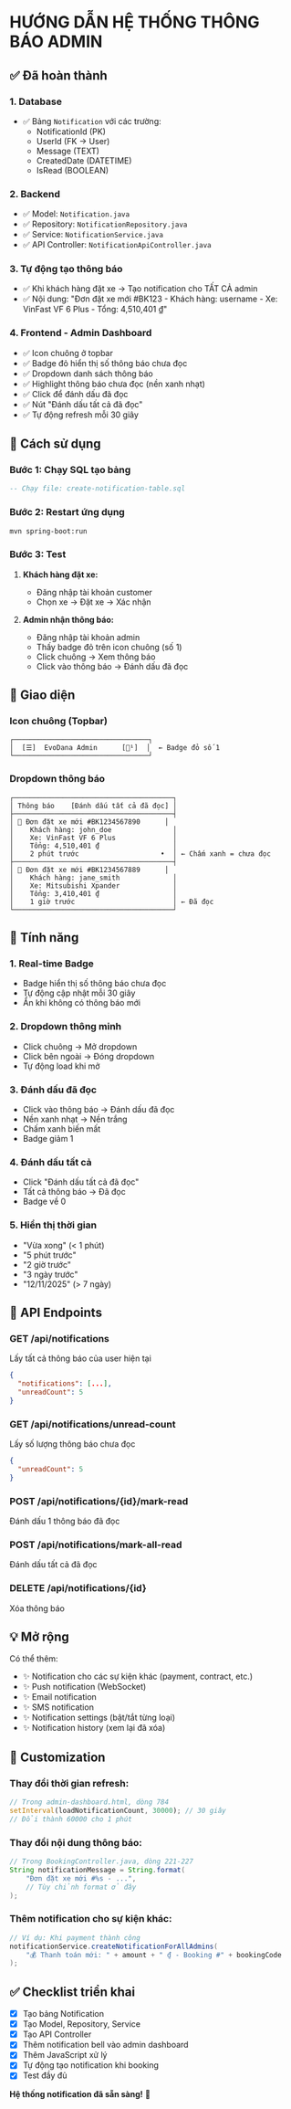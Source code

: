 # HƯỚNG DẪN HỆ THỐNG THÔNG BÁO ADMIN

## ✅ Đã hoàn thành

### 1. **Database**
- ✅ Bảng `Notification` với các trường:
  - NotificationId (PK)
  - UserId (FK → User)
  - Message (TEXT)
  - CreatedDate (DATETIME)
  - IsRead (BOOLEAN)

### 2. **Backend**
- ✅ Model: `Notification.java`
- ✅ Repository: `NotificationRepository.java`
- ✅ Service: `NotificationService.java`
- ✅ API Controller: `NotificationApiController.java`

### 3. **Tự động tạo thông báo**
- ✅ Khi khách hàng đặt xe → Tạo notification cho TẤT CẢ admin
- ✅ Nội dung: "Đơn đặt xe mới #BK123 - Khách hàng: username - Xe: VinFast VF 6 Plus - Tổng: 4,510,401 ₫"

### 4. **Frontend - Admin Dashboard**
- ✅ Icon chuông ở topbar
- ✅ Badge đỏ hiển thị số thông báo chưa đọc
- ✅ Dropdown danh sách thông báo
- ✅ Highlight thông báo chưa đọc (nền xanh nhạt)
- ✅ Click để đánh dấu đã đọc
- ✅ Nút "Đánh dấu tất cả đã đọc"
- ✅ Tự động refresh mỗi 30 giây

## 🚀 Cách sử dụng

### **Bước 1: Chạy SQL tạo bảng**
```sql
-- Chạy file: create-notification-table.sql
```

### **Bước 2: Restart ứng dụng**
```bash
mvn spring-boot:run
```

### **Bước 3: Test**
1. **Khách hàng đặt xe:**
   - Đăng nhập tài khoản customer
   - Chọn xe → Đặt xe → Xác nhận

2. **Admin nhận thông báo:**
   - Đăng nhập tài khoản admin
   - Thấy badge đỏ trên icon chuông (số 1)
   - Click chuông → Xem thông báo
   - Click vào thông báo → Đánh dấu đã đọc

## 📱 Giao diện

### **Icon chuông (Topbar)**
```
┌─────────────────────────────────┐
│  [☰]  EvoDana Admin      [🔔¹]  │  ← Badge đỏ số 1
└─────────────────────────────────┘
```

### **Dropdown thông báo**
```
┌───────────────────────────────────────┐
│ Thông báo    [Đánh dấu tất cả đã đọc] │
├───────────────────────────────────────┤
│ 🚗 Đơn đặt xe mới #BK1234567890      │
│    Khách hàng: john_doe               │
│    Xe: VinFast VF 6 Plus              │
│    Tổng: 4,510,401 ₫                  │
│    2 phút trước                    •  │ ← Chấm xanh = chưa đọc
├───────────────────────────────────────┤
│ 🚗 Đơn đặt xe mới #BK1234567889      │
│    Khách hàng: jane_smith             │
│    Xe: Mitsubishi Xpander             │
│    Tổng: 3,410,401 ₫                  │
│    1 giờ trước                        │ ← Đã đọc
└───────────────────────────────────────┘
```

## 🎯 Tính năng

### **1. Real-time Badge**
- Badge hiển thị số thông báo chưa đọc
- Tự động cập nhật mỗi 30 giây
- Ẩn khi không có thông báo mới

### **2. Dropdown thông minh**
- Click chuông → Mở dropdown
- Click bên ngoài → Đóng dropdown
- Tự động load khi mở

### **3. Đánh dấu đã đọc**
- Click vào thông báo → Đánh dấu đã đọc
- Nền xanh nhạt → Nền trắng
- Chấm xanh biến mất
- Badge giảm 1

### **4. Đánh dấu tất cả**
- Click "Đánh dấu tất cả đã đọc"
- Tất cả thông báo → Đã đọc
- Badge về 0

### **5. Hiển thị thời gian**
- "Vừa xong" (< 1 phút)
- "5 phút trước"
- "2 giờ trước"
- "3 ngày trước"
- "12/11/2025" (> 7 ngày)

## 🔧 API Endpoints

### **GET /api/notifications**
Lấy tất cả thông báo của user hiện tại
```json
{
  "notifications": [...],
  "unreadCount": 5
}
```

### **GET /api/notifications/unread-count**
Lấy số lượng thông báo chưa đọc
```json
{
  "unreadCount": 5
}
```

### **POST /api/notifications/{id}/mark-read**
Đánh dấu 1 thông báo đã đọc

### **POST /api/notifications/mark-all-read**
Đánh dấu tất cả đã đọc

### **DELETE /api/notifications/{id}**
Xóa thông báo

## 💡 Mở rộng

Có thể thêm:
- ✨ Notification cho các sự kiện khác (payment, contract, etc.)
- ✨ Push notification (WebSocket)
- ✨ Email notification
- ✨ SMS notification
- ✨ Notification settings (bật/tắt từng loại)
- ✨ Notification history (xem lại đã xóa)

## 🎨 Customization

### **Thay đổi thời gian refresh:**
```javascript
// Trong admin-dashboard.html, dòng 784
setInterval(loadNotificationCount, 30000); // 30 giây
// Đổi thành 60000 cho 1 phút
```

### **Thay đổi nội dung thông báo:**
```java
// Trong BookingController.java, dòng 221-227
String notificationMessage = String.format(
    "Đơn đặt xe mới #%s - ...",
    // Tùy chỉnh format ở đây
);
```

### **Thêm notification cho sự kiện khác:**
```java
// Ví dụ: Khi payment thành công
notificationService.createNotificationForAllAdmins(
    "💰 Thanh toán mới: " + amount + " ₫ - Booking #" + bookingCode
);
```

## ✅ Checklist triển khai

- [x] Tạo bảng Notification
- [x] Tạo Model, Repository, Service
- [x] Tạo API Controller
- [x] Thêm notification bell vào admin dashboard
- [x] Thêm JavaScript xử lý
- [x] Tự động tạo notification khi booking
- [x] Test đầy đủ

**Hệ thống notification đã sẵn sàng!** 🎉
